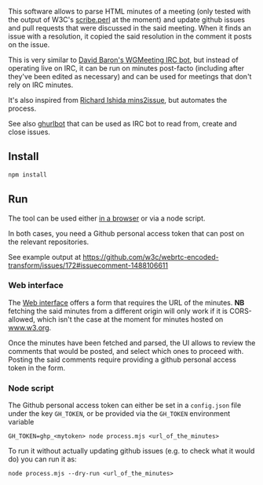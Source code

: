 This software allows to parse HTML minutes of a meeting (only tested with the output of W3C's [scribe.perl](https://github.com/w3c/scribe2/) at the moment) and update github issues and pull requests that were discussed in the said meeting. When it finds an issue with a resolution, it copied the said resolution in the comment it posts on the issue.

This is very similar to [David Baron's WGMeeting IRC bot](https://github.com/dbaron/wgmeeting-github-ircbot), but instead of operating live on IRC, it can be run on minutes post-facto (including after they've been edited as necessary) and can be used for meetings that don't rely on IRC minutes.

It's also inspired from [Richard Ishida mins2issue](https://github.com/r12a/mins2issue), but automates the process.

See also [ghurlbot](https://github.com/w3c/GHURLBot) that can be used as IRC bot to read from, create and close issues.

## Install
```sh
npm install
```

## Run
The tool can be used either [in a browser](https://dontcallmedom.github.io/minutes2github/) or via a node script.

In both cases, you need a Github personal access token that can post on the relevant repositories.

See example output at https://github.com/w3c/webrtc-encoded-transform/issues/172#issuecomment-1488106611


### Web interface

The [Web interface](https://dontcallmedom.github.io/minutes2github/) offers a form that requires the URL of the minutes. **NB** fetching the said minutes from a different origin will only work if it is CORS-allowed, which isn't the case at the moment for minutes hosted on www.w3.org.

Once the minutes have been fetched and parsed, the UI allows to review the comments that would be posted, and select which ones to proceed with. Posting the said comments require providing a github personal access token in the form.

### Node script

The Github personal access token can either be set in a `config.json` file under the key `GH_TOKEN`, or be provided via the `GH_TOKEN` environment variable

```
GH_TOKEN=ghp_<mytoken> node process.mjs <url_of_the_minutes>
```

To run it without actually updating github issues (e.g. to check what it would do) you can run it as:
```
node process.mjs --dry-run <url_of_the_minutes>
```


